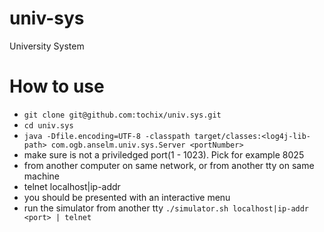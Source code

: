 # univ-sys
University System

# How to use
- ``` git clone git@github.com:tochix/univ.sys.git ```
- ``` cd univ.sys ```
- ``` java -Dfile.encoding=UTF-8 -classpath target/classes:<log4j-lib-path> com.ogb.anselm.univ.sys.Server <portNumber> ``` 
- make sure <portNumber> is not a priviledged port(1 - 1023). Pick for example 8025
- from another computer on same network, or from another tty on same machine
- telnet localhost|ip-addr <port>
- you should be presented with an interactive menu
- run the simulator from another tty ``` ./simulator.sh localhost|ip-addr <port> | telnet ```

